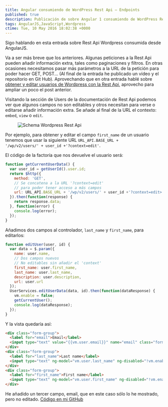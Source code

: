 ```yaml
---
title: Angular consumiendo de WordPress Rest Api – Endpoints
published: true
description: Publicación de sobre Angular 1 consumiendo de WordPress Rest Api – Endpoints
tags: AngularJS,JavaScript,Wordpress
ctime: Tue, 10 May 2016 18:02:38 +0000
---
```


Sigo hablando en esta entrada sobre Rest Api Wordpress consumida desde AngularJS.

Va a ser más breve que los anteriores. Algunas peticiones a la Rest Api pueden añadir información extra, tales como paginaciones y filtros. En otras ocasiones necesitamos pasar más parámetros a la URL de la petición para poder hacer GET, POST... (Al final de la entrada he publicado un vídeo y el repositorio en Git Hub). Aprovechando que en otra entrada hablé sobre <a href="angular-consumiendo-wordpress-rest-api-trabajando-usuarios/">obtener y editar usuarios de Wordpress con la Rest Api</a>, aprovecho para ampliar un poco el post anterior.

Visitando la sección de Users de la documentación de Rest Api podemos ver que algunos campos no son editables y otros necesitan para verse o editarse añadir información extra. Se añade al final de la URL el contexto: <code>embed</code>, <code>view</code> o <code>edit</code>.

<figure>
  <img alt="Schema Wordpress Rest Api" loading="lazy" src="/images/articles/angular-consumiendo-wordpress-rest-api-endpoints/schema-rest-api.jpg">
</figure>

Por ejemplo, para obtener y editar el campo <code>first_name</code> de un usuario tenemos que usar la siguiente URL <code>URL_API.BASE_URL + '/wp/v2/users/' + user_id +'?context=edit'</code>.

El código de la factoría que nos devuelve el usuario será:

```javascript
function getCurrentUserData() {
  var user_id = getUserId().user.id;
  return $http({
    method: 'GET',
    // Se concatena a la URL '?context=edit'
    // para poder tener acceso a más campos
    url: URL_API.BASE_URL + '/wp/v2/users/' + user_id +'?context=edit>',
  }).then(function(response) {
    return response.data;
  }, function(error) {
    console.log(error);
  });
}
```

Añadimos dos campos al controlador, <code>last_name</code> y <code>first_name</code>, para editarlos:

```javascript
function editUser(user, id) {
  var data = $.param({
    name: user.name,
    // Dos campos nuevos
    // No editables sin añadir el 'context'
    first_name: user.first_name,
    last_name: user.last_name,
    description: user.description,
    url: user.url
  });
  UserServices.editUserData(data, id).then(function(dataResponse) {
    vm.enable = false;
    getCurrentUser();
    console.log(dataResponse);
  });
}
```

Y la vista quedaría así:

```html
<div class="form-group">
  <label for="email">Email</label>
  <input type="text" value="{{vm.user.email}}" name="email" class="form-control" disabled>
</div>
<div class="form-group">
  <label for="last_name">Last name</label>
  <input type="text" ng-model="vm.user.last_name" ng-disabled="!vm.enable" value="{{vm.user.last_name}}" name="last_name" class="form-control">
</div>
<div class="form-group">
  <label for="first_name">First name</label>
  <input type="text" ng-model="vm.user.first_name" ng-disabled="!vm.enable" value="{{vm.user.first_name}}" name="first_name" class="form-control">
</div>
```


He añadido un tercer campo, email, que en este caso sólo lo he mostrado, pero no editado. <a href="https://github.com/ivanalbizu/angular_wordpress_rest_api" target="_blank" rel="noopener">Código en mi GitHub</a>